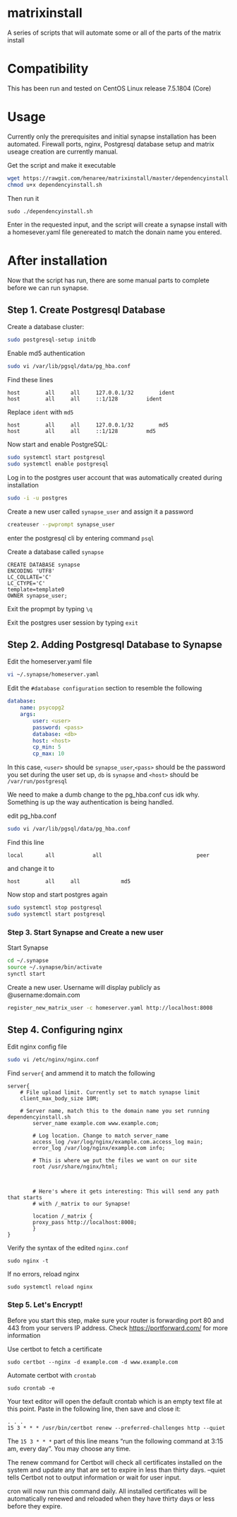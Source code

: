 # matrixinstall

A series of scripts that will automate some or all of the parts of the matrix install

# Compatibility

This has been run and tested on CentOS Linux release 7.5.1804 (Core)


# Usage

Currently only the prerequisites and initial synapse installation has been automated. Firewall ports, nginx, Postgresql database setup and matrix useage creation are currently manual.

Get the script and make it executable

```bash
wget https://rawgit.com/henaree/matrixinstall/master/dependencyinstall.sh
chmod u+x dependencyinstall.sh
```

Then run it

```
sudo ./dependencyinstall.sh
```

Enter in the requested input, and the script will create a synapse install with a homesever.yaml file genereated to match the donain name you entered.

# After installation

Now that the script has run, there are some manual parts to complete before we can run synapse.

## Step 1. Create Postgresql Database

Create a database cluster:

```bash
sudo postgresql-setup initdb
```

Enable md5 authentication

```bash
sudo vi /var/lib/pgsql/data/pg_hba.conf
```

Find these lines

```
host		all		all		127.0.0.1/32		ident
host		all		all		::1/128			ident
```

Replace ```ident``` with ```md5```

```
host		all		all		127.0.0.1/32		md5
host		all		all		::1/128			md5
```
Now start and enable PostgreSQL:

```bash
sudo systemctl start postgresql
sudo systemctl enable postgresql
```

Log in to the postgres user account that was automatically created during installation

```bash
sudo -i -u postgres
```

Create a new user called ```synapse_user``` and assign it a password

```bash
createuser --pwprompt synapse_user
```
enter the postgresql cli by entering command ```psql```

Create a database called ```synapse```

```postgresql
CREATE DATABASE synapse
ENCODING 'UTF8'
LC_COLLATE='C'
LC_CTYPE='C'
template=template0
OWNER synapse_user;
```

Exit the propmpt by typing ```\q```

Exit the postgres user session by typing ```exit```

## Step 2. Adding Postgresql Database to Synapse

Edit the homeserver.yaml file

```bash
vi ~/.synapse/homeserver.yaml
```

Edit the ```#database configuration``` section to resemble the following

```homeserver.yaml
database:
    name: psycopg2
    args:
        user: <user>
        password: <pass>
        database: <db>
        host: <host>
        cp_min: 5
        cp_max: 10
```
In this case, ```<user>``` should be ```synapse_user```,```<pass>``` should be the password you set during the user set up, ```db``` is ```synapse``` and ```<host>``` should be ```/var/run/postgresql```

We need to make a dumb change to the pg_hba.conf cus idk why. Something is up the way authentication is being handled.

edit pg_hba.conf

```bash
sudo vi /var/lib/pgsql/data/pg_hba.conf
```

Find this line

```
local   	all            all                              peer
```

and change it to

```
host		all		all				md5
```

Now stop and start postgres again

```bash
sudo systemctl stop postgresql
sudo systemctl start postgresql
```

### Step 3. Start Synapse and Create a new user

Start Synapse

```bash
cd ~/.synapse 
source ~/.synapse/bin/activate
synctl start
```

Create a new user. Username will display publicly as @username:domain.com

```bash
register_new_matrix_user -c homeserver.yaml http://localhost:8008
```
## Step 4. Configuring nginx

Edit nginx config file

```bash
sudo vi /etc/nginx/nginx.conf
```

Find ```server{``` and ammend it to match the following 

```
server{
	# File upload limit. Currently set to match synapse limit
	client_max_body_size 10M;
	
	# Server name, match this to the domain name you set running dependencyinstall.sh
      	server_name example.com www.example.com;

        # Log location. Change to match server_name
      	access_log /var/log/nginx/example.com.access_log main;
      	error_log /var/log/nginx/example.com info;

      	# This is where we put the files we want on our site
       	root /usr/share/nginx/html;



      	# Here's where it gets interesting: This will send any path that starts
      	# with /_matrix to our Synapse!

      	location /_matrix {
      	proxy_pass http://localhost:8008;
     	}
}
```

Verify the syntax of the edited ```nginx.conf```

```
sudo nginx -t
```

If no errors, reload nginx

```
sudo systemctl reload nginx
```

### Step 5. Let's Encrypt!

Before you start this step, make sure your router is forwarding port 80 and 443 from your servers IP address. Check https://portforward.com/ for more information

Use certbot to fetch a certificate

```
sudo certbot --nginx -d example.com -d www.example.com
```

Automate certbot with ```crontab```

```
sudo crontab -e
```

Your text editor will open the default crontab which is an empty text file at this point. Paste in the following line, then save and close it:

```
. . .
15 3 * * * /usr/bin/certbot renew --preferred-challenges http --quiet
```

The ```15 3 * * *``` part of this line means “run the following command at 3:15 am, every day”. You may choose any time.

The renew command for Certbot will check all certificates installed on the system and update any that are set to expire in less than thirty days. –quiet tells Certbot not to output information or wait for user input.

cron will now run this command daily. All installed certificates will be automatically renewed and reloaded when they have thirty days or less before they expire.


